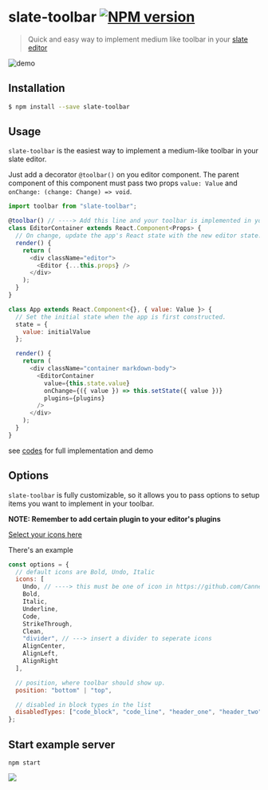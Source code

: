 # slate-toolbar [![NPM version][npm-image]][npm-url]

> Quick and easy way to implement medium like toolbar in your [slate editor](https://docs.slatejs.org)

![demo](https://github.com/Canner/cra-slate-editor/blob/master/preview/toolbar-demo.gif?raw=true)

## Installation

```sh
$ npm install --save slate-toolbar
```

## Usage

`slate-toolbar` is the easiest way to implement a medium-like toolbar in your slate editor.

Just add a decorator `@toolbar()` on you editor component. The parent component of this component must pass two props `value: Value` and `onChange: (change: Change) => void`.

```js
import toolbar from "slate-toolbar";

@toolbar() // ----> Add this line and your toolbar is implemented in your editor
class EditorContainer extends React.Component<Props> {
  // On change, update the app's React state with the new editor state.
  render() {
    return (
      <div className="editor">
        <Editor {...this.props} />
      </div>
    );
  }
}

class App extends React.Component<{}, { value: Value }> {
  // Set the initial state when the app is first constructed.
  state = {
    value: initialValue
  };

  render() {
    return (
      <div className="container markdown-body">
        <EditorContainer
          value={this.state.value}
          onChange={({ value }) => this.setState({ value })}
          plugins={plugins}
        />
      </div>
    );
  }
}
```

see [codes](https://github.com/Canner/cra-slate-editor/tree/master/stories/components/toolbar) for full implementation and demo

## Options

`slate-toolbar` is fully customizable, so it allows you to pass options to setup items you want to implement in your toolbar.

**NOTE: Remember to add certain plugin to your editor's plugins**

[Select your icons here](https://github.com/Canner/cra-slate-editor/tree/master/packages/slate-icons)

There's an example

```js
const options = {
  // default icons are Bold, Undo, Italic
  icons: [
    Undo, // ----> this must be one of icon in https://github.com/Canner/slate-editor-icons#icon-packages
    Bold,
    Italic,
    Underline,
    Code,
    StrikeThrough,
    Clean,
    "divider", // ---> insert a divider to seperate icons
    AlignCenter,
    AlignLeft,
    AlignRight
  ],

  // position, where toolbar should show up.
  position: "bottom" | "top",

  // disabled in block types in the list
  disabledTypes: ["code_block", "code_line", "header_one", "header_two"]
};
```

## Start example server

```
npm start
```

<a href="https://canner.io">
  <img src="https://user-images.githubusercontent.com/26116324/37811196-a437d930-2e93-11e8-97d8-0653ace2a46d.png"/>
</a>

[npm-image]: https://badge.fury.io/js/slate-toolbar.svg
[npm-url]: https://npmjs.org/package/slate-toolbar
